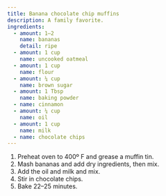 ```yaml
---
title: Banana chocolate chip muffins
description: A family favorite.
ingredients:
  - amount: 1–2
    name: bananas
    detail: ripe
  - amount: 1 cup
    name: uncooked oatmeal
  - amount: 1 cup
    name: flour
  - amount: ¼ cup
    name: brown sugar
  - amount: 1 Tbsp
    name: baking powder
  - name: cinnamon
  - amount: ¼ cup
    name: oil
  - amount: 1 cup
    name: milk
  - name: chocolate chips
---
```


1. Preheat oven to 400º F and grease a muffin tin.
1. Mash bananas and add dry ingredients, then mix.
1. Add the oil and milk and mix.
1. Stir in chocolate chips.
1. Bake 22–25 minutes.
